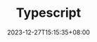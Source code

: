 ---
title: "Typescript"
description: 
date: 2023-12-27T15:15:35+08:00
image: 
math: 
license: 
hidden: false
comments: true
draft: false
---